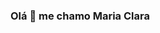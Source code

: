 ### Olá 👋 me chamo Maria Clara

<!--
**clarinha1505/clarinha1505** é um repositório ✨ _special_ ✨ porque seu `README.md` (este arquivo) aparece no seu perfil do GitHub.

Aqui estão algumas ideias para você começar:

- 🔭 Atualmente estou trabalhando em, to estudando
- 🌱 Atualmente estou aprendendo, linguagem C
- 👯 Estou procurando colaborar em tudo ao meu alcance 
- 🤔 Estou procurando ajuda com nada por enquanto, mas já já vou códigos
- 💬 Pergunte-me sobre o que quiser
- 📫 Como chegar até mim: te vira
- 😄 Pronomes: ela/dela
- ⚡ Curiosidade: amo dançar 
-->
